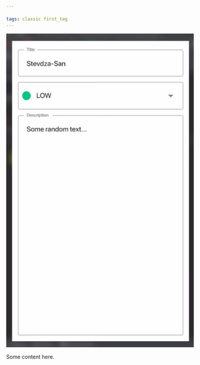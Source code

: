 ```yaml
---

tags: classic first_tag
---
```


![My second screenshot](/assets/screenshot_2.png)

Some content here.